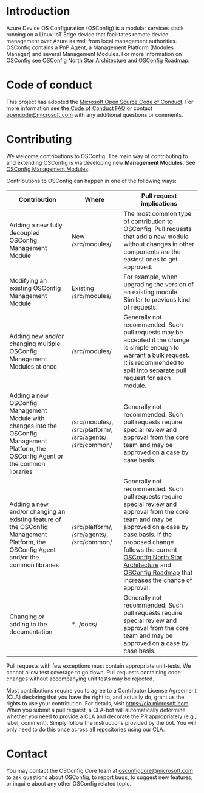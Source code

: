 # Introduction

Azure Device OS Configuration (OSConfig) is a modular services stack running on a Linux IoT Edge device that facilitates remote device management over Azure as well from local management authorities. OSConfig contains a PnP Agent, a Management Platform (Modules Manager) and several Management Modules. For more information on OSConfig see [OSConfig North Star Architecture](docs/architecture.md) and [OSConfig Roadmap](docs/roadmap.md).

# Code of conduct

This project has adopted the [Microsoft Open Source Code of Conduct](https://opensource.microsoft.com/codeofconduct/). For more information see the [Code of Conduct FAQ](https://opensource.microsoft.com/codeofconduct/faq/) or contact [opencode@microsoft.com](mailto:opencode@microsoft.com) with any additional questions or comments.

# Contributing

We welcome contributions to OSConfig. The main way of contributing to and extending OSConfig is via developing new **Management Modules**. See [OSConfig Management Modules](docs/modules.md).

Contributions to OSConfig can happen in one of the following ways:

Contribution | Where | Pull request implications
-----|-----|-----
Adding a new fully decoupled OSConfig Management Module | New /src/modules/<modulename> | The most common type of contribution to OSConfig. Pull requests that add a new module without changes in other components are the easiest ones to get approved.
Modifying an existing OSConfig Management Module | Existing /src/modules/<modulename> | For example, when upgrading the version of an existing module. Similar to previous kind of requests.
Adding new and/or changing multiple OSConfig Management Modules at once | /src/modules/ | Generally not recommended. Such pull requests may be accepted if the change is simple enough to warrant a bulk request. It is recommended to split into separate pull request for each module.
Adding a new OSConfig Management Module with changes into the OSConfig Management Platform, the OSConfig Agent or the common libraries | /src/modules/, /src/platform/, /src/agents/, /src/common/ | Generally not recommended. Such pull requests require special review and approval from the core team and may be approved on a case by case basis.
Adding a new and/or changing an existing feature of the OSConfig Management Platform, the OSConfig Agent and/or the common libraries | /src/platform/, /src/agents/, /src/common/ | Generally not recommended. Such pull requests require special review and approval from the core team and may be approved on a case by case basis. If the proposed change follows the current [OSConfig North Star Architecture](architecture.md) and [OSConfig Roadmap](roadmap.md) that increases the chance of approval.
Changing or adding to the documentation | *, /docs/ | Generally not recommended. Such pull requests require special review and approval from the core team and may be approved on a case by case basis.

Pull requests with few exceptions must contain appropriate unit-tests. We cannot allow test coverage to go down. Pull requests containing code changes without accompanying unit tests may be rejected.

Most contributions require you to agree to a Contributor License Agreement (CLA) declaring that you have the right to, and actually do, grant us the rights to use your contribution. For details, visit https://cla.microsoft.com. When you submit a pull request, a CLA-bot will automatically determine whether you need to provide a CLA and decorate the PR appropriately (e.g., label, comment). Simply follow the instructions provided by the bot. You will only need to do this once across all repositories using our CLA.

# Contact

You may contact the OSConfig Core team at [osconfigcore@microsoft.com](mailto:osconfigcore@microsoft.com) to ask questions about OSConfig, to report bugs, to suggest new features, or inquire about any other OSConfig related topic.